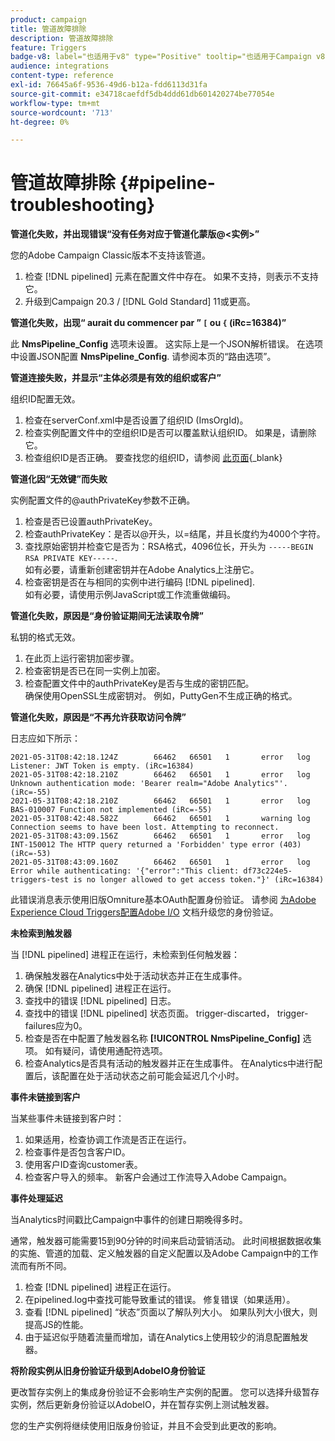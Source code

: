 ```yaml
---
product: campaign
title: 管道故障排除
description: 管道故障排除
feature: Triggers
badge-v8: label="也适用于v8" type="Positive" tooltip="也适用于Campaign v8"
audience: integrations
content-type: reference
exl-id: 76645a6f-9536-49d6-b12a-fdd6113d31fa
source-git-commit: e34718caefdf5db4ddd61db601420274be77054e
workflow-type: tm+mt
source-wordcount: '713'
ht-degree: 0%

---
```


# 管道故障排除 {#pipeline-troubleshooting}



**管道化失败，并出现错误“没有任务对应于管道化蒙版@&lt;实例>”**

您的Adobe Campaign Classic版本不支持该管道。

1. 检查 [!DNL pipelined] 元素在配置文件中存在。 如果不支持，则表示不支持它。
1. 升级到Campaign 20.3 / [!DNL Gold Standard] 11或更高。

**管道化失败，出现“ aurait du commencer par ” `[` ou `{` (iRc=16384)”**

此 **NmsPipeline_Config** 选项未设置。 这实际上是一个JSON解析错误。
在选项中设置JSON配置 **NmsPipeline_Config**. 请参阅本页的“路由选项”。

**管道连接失败，并显示“主体必须是有效的组织或客户”**

组织ID配置无效。

1. 检查在serverConf.xml中是否设置了组织ID (ImsOrgId)。
1. 检查实例配置文件中的空组织ID是否可以覆盖默认组织ID。 如果是，请删除它。
1. 检查组织ID是否正确。 要查找您的组织ID，请参阅 [此页面](https://experienceleague.adobe.com/docs/core-services/interface/administration/organizations.html?lang=zh-Hans){_blank}

**管道化因“无效键”而失败**

实例配置文件的@authPrivateKey参数不正确。

1. 检查是否已设置authPrivateKey。
1. 检查authPrivateKey：是否以@开头，以=结尾，并且长度约为4000个字符。
1. 查找原始密钥并检查它是否为：RSA格式，4096位长，开头为 `-----BEGIN RSA PRIVATE KEY-----`.
   <br> 如有必要，请重新创建密钥并在Adobe Analytics上注册它。
1. 检查密钥是否在与相同的实例中进行编码 [!DNL pipelined]. <br>如有必要，请使用示例JavaScript或工作流重做编码。

**管道化失败，原因是“身份验证期间无法读取令牌”**

私钥的格式无效。

1. 在此页上运行密钥加密步骤。
1. 检查密钥是否已在同一实例上加密。
1. 检查配置文件中的authPrivateKey是否与生成的密钥匹配。 <br>确保使用OpenSSL生成密钥对。 例如，PuttyGen不生成正确的格式。

**管道化失败，原因是“不再允许获取访问令牌”**

日志应如下所示：

```
2021-05-31T08:42:18.124Z        66462   66501   1       error   log     Listener: JWT Token is empty. (iRc=16384)
2021-05-31T08:42:18.210Z        66462   66501   1       error   log     Unknown authentication mode: 'Bearer realm="Adobe Analytics"'. (iRc=-55)
2021-05-31T08:42:18.210Z        66462   66501   1       error   log     BAS-010007 Function not implemented (iRc=-55)
2021-05-31T08:42:48.582Z        66462   66501   1       warning log     Connection seems to have been lost. Attempting to reconnect.
2021-05-31T08:43:09.156Z        66462   66501   1       error   log     INT-150012 The HTTP query returned a 'Forbidden' type error (403) (iRc=-53)
2021-05-31T08:43:09.160Z        66462   66501   1       error   log     Error while authenticating: '{"error":"This client: df73c224e5-triggers-test is no longer allowed to get access token."}' (iRc=16384)
```

此错误消息表示使用旧版Omniture基本OAuth配置身份验证。 请参阅 [为Adobe Experience Cloud Triggers配置Adobe I/O](../../integrations/using/configuring-adobe-io.md) 文档升级您的身份验证。

**未检索到触发器**

当 [!DNL pipelined] 进程正在运行，未检索到任何触发器：

1. 确保触发器在Analytics中处于活动状态并正在生成事件。
1. 确保 [!DNL pipelined] 进程正在运行。
1. 查找中的错误 [!DNL pipelined] 日志。
1. 查找中的错误 [!DNL pipelined] 状态页面。 trigger-discarted， trigger-failures应为0。
1. 检查是否在中配置了触发器名称 **[!UICONTROL NmsPipeline_Config]** 选项。 如有疑问，请使用通配符选项。
1. 检查Analytics是否具有活动的触发器并正在生成事件。 在Analytics中进行配置后，该配置在处于活动状态之前可能会延迟几个小时。

**事件未链接到客户**

当某些事件未链接到客户时：

1. 如果适用，检查协调工作流是否正在运行。
1. 检查事件是否包含客户ID。
1. 使用客户ID查询customer表。
1. 检查客户导入的频率。 新客户会通过工作流导入Adobe Campaign。

**事件处理延迟**

当Analytics时间戳比Campaign中事件的创建日期晚得多时。

通常，触发器可能需要15到90分钟的时间来启动营销活动。 此时间根据数据收集的实施、管道的加载、定义触发器的自定义配置以及Adobe Campaign中的工作流而有所不同。

1. 检查 [!DNL pipelined] 进程正在运行。
1. 在pipelined.log中查找可能导致重试的错误。 修复错误（如果适用）。
1. 查看 [!DNL pipelined] “状态”页面以了解队列大小。 如果队列大小很大，则提高JS的性能。
1. 由于延迟似乎随着流量而增加，请在Analytics上使用较少的消息配置触发器。

**将阶段实例从旧身份验证升级到AdobeIO身份验证**

更改暂存实例上的集成身份验证不会影响生产实例的配置。 您可以选择升级暂存实例，然后更新身份验证以AdobeIO，并在暂存实例上测试触发器。

您的生产实例将继续使用旧版身份验证，并且不会受到此更改的影响。
